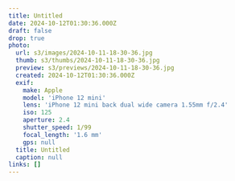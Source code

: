 ```yaml
---
title: Untitled
date: 2024-10-12T01:30:36.000Z
draft: false
drop: true
photo:
  url: s3/images/2024-10-11-18-30-36.jpg
  thumb: s3/thumbs/2024-10-11-18-30-36.jpg
  preview: s3/previews/2024-10-11-18-30-36.jpg
  created: 2024-10-12T01:30:36.000Z
  exif:
    make: Apple
    model: 'iPhone 12 mini'
    lens: 'iPhone 12 mini back dual wide camera 1.55mm f/2.4'
    iso: 125
    aperture: 2.4
    shutter_speed: 1/99
    focal_length: '1.6 mm'
    gps: null
  title: Untitled
  caption: null
links: []
---
```

